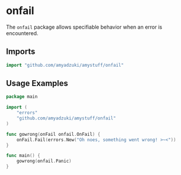 # onfail
The `onfail` package allows specifiable behavior when an error is encountered.

## Imports
```go
import "github.com/amyadzuki/amystuff/onfail"
```

## Usage Examples
```go
package main

import (
	"errors"
	"github.com/amyadzuki/amystuff/onfail"
)

func gowrong(onFail onfail.OnFail) {
	onFail.Fail(errors.New("Oh noes, something went wrong! >~<"))
}

func main() {
	gowrong(onfail.Panic)
}
```
